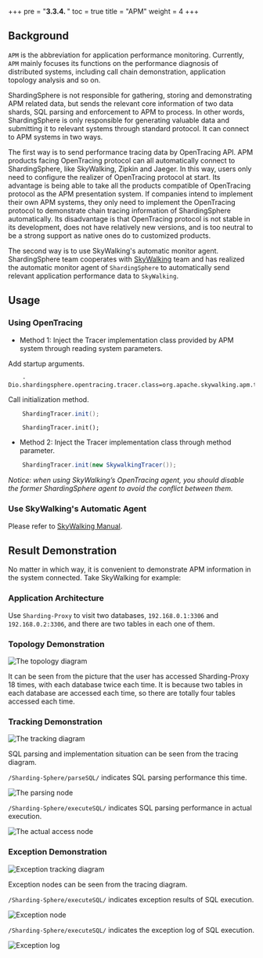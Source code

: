 +++
pre = "<b>3.3.4. </b>"
toc = true
title = "APM"
weight = 4
+++

## Background

`APM` is the abbreviation for application performance monitoring. 
Currently, `APM` mainly focuses its functions on the performance diagnosis of distributed systems, including call chain demonstration, application topology analysis and so on.

ShardingSphere is not responsible for gathering, storing and demonstrating APM related data, but sends the relevant core information of two data shards, SQL parsing and enforcement to APM to process. 
In other words, ShardingSphere is only responsible for generating valuable data and submitting it to relevant systems through standard protocol. 
It can connect to APM systems in two ways.

The first way is to send performance tracing data by OpenTracing API. 
APM products facing OpenTracing protocol can all automatically connect to ShardingSphere, like SkyWalking, Zipkin and Jaeger. 
In this way, users only need to configure the realizer of OpenTracing protocol at start. 
Its advantage is being able to take all the products compatible of OpenTracing protocol as the APM presentation system. 
If companies intend to implement their own APM systems, they only need to implement the OpenTracing protocol to demonstrate chain tracing information of ShardingSphere automatically. 
Its disadvantage is that OpenTracing protocol is not stable in its development, does not have relatively new versions, and is too neutral to be a strong support as native ones do to customized products.

The second way is to use SkyWalking's automatic monitor agent. 
ShardingSphere team cooperates with [SkyWalking](http://skywalking.io/) team and has realized the automatic monitor agent of `ShardingSphere` to automatically send relevant application performance data to `SkyWalking`.

## Usage

### Using OpenTracing

* Method 1: Inject the Tracer implementation class provided by APM system through reading system parameters.



Add startup arguments.

```
    -Dio.shardingsphere.opentracing.tracer.class=org.apache.skywalking.apm.toolkit.opentracing.SkywalkingTracer
```

Call initialization method.

```java
    ShardingTracer.init();
```

```
    ShardingTracer.init();
```

* Method 2: Inject the Tracer implementation class through method parameter.

```java
    ShardingTracer.init(new SkywalkingTracer());
```

*Notice: when using SkyWalking’s OpenTracing agent, you should disable the former ShardingSphere agent to avoid the conflict between them.*

### Use SkyWalking's Automatic Agent

Please refer to [SkyWalking Manual](https://github.com/apache/incubator-skywalking/blob/5.x/docs/en/Quick-start.md).

## Result Demonstration

No matter in which way, it is convenient to demonstrate APM information in the system connected. Take SkyWalking for example:

### Application Architecture

Use `Sharding-Proxy` to visit two databases, `192.168.0.1:3306` and `192.168.0.2:3306`, and there are two tables in each one of them.

### Topology Demonstration

![The topology diagram](http://shardingsphere.apache.org/document/current/img/apm/5x_topology.png)

It can be seen from the picture that the user has accessed Sharding-Proxy 18 times, with each database twice each time. 
It is because two tables in each database are accessed each time, so there are totally four tables accessed each time.

### Tracking Demonstration

![The tracking diagram](http://shardingsphere.apache.org/document/current/img/apm/5x_trace.png)

SQL parsing and implementation situation can be seen from the tracing diagram.

`/Sharding-Sphere/parseSQL/` indicates SQL parsing performance this time.

![The parsing node](http://shardingsphere.apache.org/document/current/img/apm/5x_parse.png)

`/Sharding-Sphere/executeSQL/` indicates SQL parsing performance in actual execution.

![The actual access node](http://shardingsphere.apache.org/document/current/img/apm/5x_executeSQL.png)

### Exception Demonstration

![Exception tracking diagram](http://shardingsphere.apache.org/document/current/img/apm/5x_trace_err.png)

Exception nodes can be seen from the tracing diagram.

`/Sharding-Sphere/executeSQL/` indicates exception results of SQL execution.

![Exception node](http://shardingsphere.apache.org/document/current/img/apm/5x_executeSQL_Tags_err.png)

`/Sharding-Sphere/executeSQL/` indicates the exception log of SQL execution.

![Exception log](http://shardingsphere.apache.org/document/current/img/apm/5x_executeSQL_Logs_err.png)
